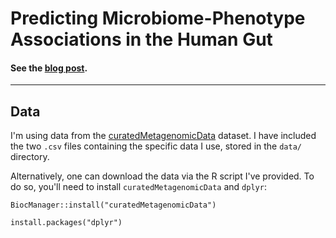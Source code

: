 # Predicting Microbiome-Phenotype Associations in the Human Gut

#### See the [blog post](https://wvirany.github.io/posts/microbiome).
---

## Data

I'm using data from the [curatedMetagenomicData](https://waldronlab.io/curatedMetagenomicData/) dataset. I have included the two `.csv` files containing the specific data I use, stored in the `data/` directory.

Alternatively, one can download the data via the R script I've provided. To do so, you'll need to install `curatedMetagenomicData` and `dplyr`:

```
BiocManager::install("curatedMetagenomicData")

install.packages("dplyr")
```
